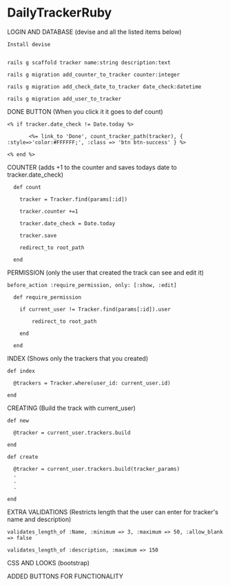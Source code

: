 # DailyTrackerRuby


LOGIN AND DATABASE (devise and all the listed items below)
```
Install devise


rails g scaffold tracker name:string description:text

rails g migration add_counter_to_tracker counter:integer

rails g migration add_check_date_to_tracker date_check:datetime

rails g migration add_user_to_tracker
```

DONE BUTTON (When you click it it goes to def count)

```
<% if tracker.date_check != Date.today %>

       <%= link_to 'Done', count_tracker_path(tracker), { :style=>'color:#FFFFFF;', :class => 'btn btn-success' } %>
       
<% end %>
```

COUNTER (adds +1 to the counter and saves todays date to tracker.date_check)
```
  def count
  
    tracker = Tracker.find(params[:id])
    
    tracker.counter +=1
    
    tracker.date_check = Date.today
    
    tracker.save

    redirect_to root_path
    
  end
```
  
PERMISSION (only the user that created the track can see and edit it)

```
before_action :require_permission, only: [:show, :edit]

  def require_permission
  
    if current_user != Tracker.find(params[:id]).user
    
        redirect_to root_path
        
    end
    
  end
  ```
  
  INDEX (Shows only the trackers that you created)
  
  ```
  def index
  
    @trackers = Tracker.where(user_id: current_user.id)
    
  end
  ```
  
  CREATING (Build the track with current_user)
  
  ```
  def new
  
    @tracker = current_user.trackers.build
    
  end
  
  def create
  
    @tracker = current_user.trackers.build(tracker_params)
    .
    .
    .
    
  end
  ```
  
  EXTRA VALIDATIONS (Restricts length that the user can enter for tracker's name and description)
  
  ```
  validates_length_of :Name, :minimum => 3, :maximum => 50, :allow_blank => false
  
  validates_length_of :description, :maximum => 150
  ```
  
  CSS AND LOOKS (bootstrap)
  
  
  ADDED BUTTONS FOR FUNCTIONALITY
